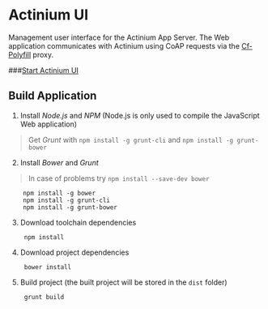 Actinium UI
===========

Management user interface for the Actinium App Server.
The Web application communicates with Actinium using CoAP requests via the [Cf-Polyfill](../cf-polyfill) proxy. 

###[Start Actinium UI](http://eclipse.github.io/californium.tools/ac-ui/)

## Build Application

1. Install *Node.js* and *NPM* (Node.js is only used to compile the JavaScript Web application)
> Get *Grunt* with `npm install -g grunt-cli` and `npm install -g grunt-bower`

2. Install *Bower* and *Grunt*
> In case of problems try `npm install --save-dev bower`

        npm install -g bower
        npm install -g grunt-cli
        npm install -g grunt-bower

3. Download toolchain dependencies

        npm install

4. Download project dependencies
        
        bower install

5. Build project (the built project will be stored in the `dist` folder)

        grunt build
